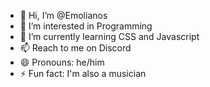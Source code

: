 - 👋 Hi, I’m @Emolianos
- 👀 I’m interested in Programming
- 🌱 I’m currently learning CSS and Javascript
- 📫 Reach to me on Discord
- 😄 Pronouns: he/him
- ⚡ Fun fact: I'm also a musician

